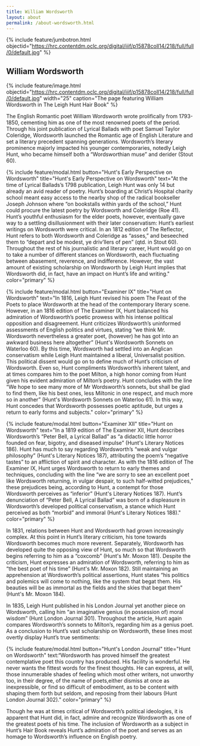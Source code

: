 ```yaml
---
title: William Wordsworth
layout: about
permalink: /about-wordsworth.html
---
```

{% include feature/jumbotron.html objectid="https://hrc.contentdm.oclc.org/digital/iiif/p15878coll14/218/full/full/0/default.jpg" %}

## William Wordsworth

{% include feature/image.html objectid="https://hrc.contentdm.oclc.org/digital/iiif/p15878coll14/218/full/full/0/default.jpg" width="25" caption="The page featuring William Wordsworth in The Leigh Hunt Hair Book" %} 

The English Romantic poet William Wordsworth wrote prolifically from 1793-1850, cementing him as one of the most renowned poets of the period. Through his joint publication of Lyrical Ballads with poet Samuel Taylor Coleridge, Wordsworth launched the Romantic age of English Literature and set a literary precedent spanning generations. Wordsworth’s literary prominence majorly impacted his younger contemporaries, notedly Leigh Hunt, who became himself both a “Wordsworthian muse” and derider (Stout 60). 

{% include feature/modal.html button="Hunt's Early Perspective on Wordsworth" title="Hunt's Early Perspective on Wordsworth" text="At the time of Lyrical Ballads’s 1798 publication, Leigh Hunt was only 14 but already an avid reader of poetry. Hunt’s boarding at Christ’s Hospital charity school meant easy access to the nearby shop of the radical bookseller Joseph Johnson where “on bookstalls within yards of the school,” Hunt could procure the latest poetry by Wordsworth and Coleridge (Roe 41). Hunt’s youthful enthusiasm for the elder poets, however, eventually gave way to a settling disillusionment with their later conservatism: Hunt’s earliest writings on Wordsworth were critical. In an 1812 edition of The Reflector, Hunt refers to both Wordsworth and Coleridge as “asses,” and beseeched them to “depart and be modest, ye driv’llers of pen” (qtd. in Stout 60). Throughout the rest of his journalistic and literary career, Hunt would go on to take a number of different stances on Wordsworth, each fluctuating between abasement, reverence, and indifference. However, the vast amount of existing scholarship on Wordsworth by Leigh Hunt implies that Wordsworth did, in fact, have an impact on Hunt’s life and writing." color="primary" %}

{% include feature/modal.html button="Examiner IX" title="Hunt on Wordsworth" text="In 1816, Leigh Hunt revised his poem The Feast of the Poets to place Wordsworth at the head of the contemporary literary scene. However, in an 1816 edition of The Examiner IX, Hunt balanced his admiration of Wordsworth’s poetic prowess with his intense political opposition and disagreement. Hunt criticizes Wordsworth’s uninformed assessments of English politics and virtues, stating “we think Mr. Wordsworth nevertheless a greater poet, (however) he has got into an awkward business here altogether” (Hunt's Wordsworth Sonnets on Waterloo 60). By this time, Wordsworth had settled into an Anglican conservatism while Leigh Hunt maintained a liberal, Universalist position. This political dissent would go on to define much of Hunt’s criticism of Wordsworth. Even so, Hunt compliments Wordsworth’s inherent talent, and at times compares him to the poet Milton, a high honor coming from Hunt given his evident admiration of Milton’s poetry. Hunt concludes with the line “We hope to see many more of Mr Wordsworth’s sonnets, but shall be glad to find them, like his best ones, less Miltonic in one respect, and much more so in another” (Hunt's Wordsworth Sonnets on Waterloo 61). In this way, Hunt concedes that Wordsworth possesses poetic aptitude, but urges a return to early forms and subjects." color="primary" %}

{% include feature/modal.html button="Examiner XII" title="Hunt on Wordsworth" text="In a 1819 edition of The Examiner XII, Hunt describes Wordsworth’s “Peter Bell, a Lyrical Ballad” as “a didactic little horror founded on fear, bigotry, and diseased impulse” (Hunt's Literary Notices 186). Hunt has much to say regarding Wordsworth’s “weak and vulgar philosophy” (Hunt's Literary Notices 187), attributing the poem’s “negative tastes” to an affliction of spirit and character. As with the 1816 edition of The Examiner IX, Hunt urges Wordsworth to return to early themes and techniques, concluding with the line “we are sorry to see an excellent poet like Wordsworth returning, in vulgar despair, to such half-witted prejudices,” these prejudices being, according to Hunt, a contempt for those Wordsworth perceives as “inferior” (Hunt's Literary Notices 187). Hunt’s denunciation of “Peter Bell, A Lyrical Ballad” was born of a displeasure in Wordsworth’s developed political conservatism, a stance which Hunt perceived as both “morbid” and immoral (Hunt's Literary Notices 188)." color="primary" %}

In 1831, relations between Hunt and Wordsworth had grown increasingly complex. At this point in Hunt’s literary criticism, his tone towards Wordsworth becomes much more reverent. Separately, Wordsworth has developed quite the opposing view of Hunt, so much so that Wordsworth begins referring to him as a “coxcomb” (Hunt's Mr. Moxon 181). Despite the criticism, Hunt expresses an admiration of  Wordsworth, referring to him as “the best poet of his time” (Hunt's Mr. Moxon 182).  Still maintaining an apprehension at Wordsworth’s political assertions, Hunt states “his politics and polemics will come to nothing, like the system that begat them. His beauties will be as immortal as the fields and the skies that begat them” (Hunt's Mr. Moxon 184).

In 1835, Leigh Hunt published in his London Journal yet another piece on Wordsworth, calling him “an imaginative genius (in possession of) moral wisdom” (Hunt London Journal 301). Throughout the article, Hunt again compares Wordsworth’s sonnets to Milton’s, regarding him as a genius poet. As a conclusion to Hunt’s vast scholarship on Wordsworth, these lines most overtly display Hunt’s true sentiments:

{% include feature/modal.html button="Hunt's London Journal" title="Hunt on Wordsworth" text:“Wordsworth has proved himself the greatest contemplative poet this country has produced. His facility is wonderful. He never wants the fittest words for the finest thoughts. He can express, at will, those innumerable shades of feeling which most other writers, not unworthy too, in their degree, of the name of poets,either dismiss at once as inexpressible, or find so difficult of embodiment, as to be content with shaping them forth but seldom, and reposing from their labours (Hunt London Journal 302)." color="primary" %}

 Though he was at times critical of Wordsworth’s political ideologies, it is apparent that Hunt did, in fact, admire and recognize Wordsworth as one of the greatest poets of his time. The inclusion of Wordsworth as a subject in Hunt’s Hair Book reveals Hunt’s admiration of the poet and serves as an homage to Wordsworth’s influence on English poetry.
